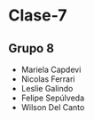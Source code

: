 # Clase-7

## Grupo 8



- Mariela Capdevi
- Nicolas Ferrari
- Leslie Galindo
- Felipe Sepúlveda
- Wilson Del Canto
